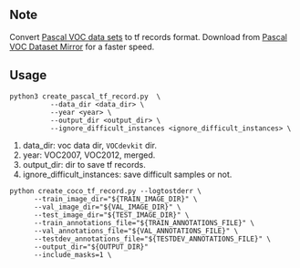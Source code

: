 ## Note
Convert [Pascal VOC data sets](http://host.robots.ox.ac.uk/pascal/VOC/) to tf records format. Download from
[Pascal VOC Dataset Mirror](https://pjreddie.com/projects/pascal-voc-dataset-mirror/) for a faster speed.
## Usage
```shell
python3 create_pascal_tf_record.py  \
          --data_dir <data_dir> \
          --year <year> \
          --output_dir <output_dir> \
          --ignore_difficult_instances <ignore_difficult_instances> \
```
1. data_dir: voc data dir, `VOCdevkit` dir.
1. year: VOC2007, VOC2012, merged.
1. output_dir: dir to save tf records.
1. ignore_difficult_instances: save difficult samples or not.

```shell
python create_coco_tf_record.py --logtostderr \
      --train_image_dir="${TRAIN_IMAGE_DIR}" \
      --val_image_dir="${VAL_IMAGE_DIR}" \
      --test_image_dir="${TEST_IMAGE_DIR}" \
      --train_annotations_file="${TRAIN_ANNOTATIONS_FILE}" \
      --val_annotations_file="${VAL_ANNOTATIONS_FILE}" \
      --testdev_annotations_file="${TESTDEV_ANNOTATIONS_FILE}" \
      --output_dir="${OUTPUT_DIR}"
      --include_masks=1 \
```
